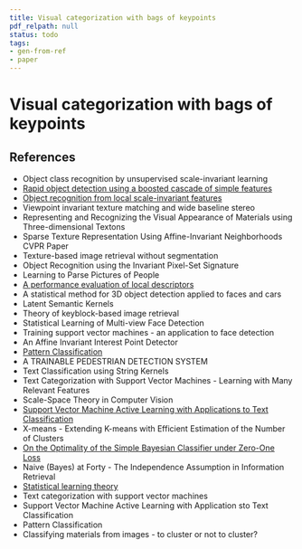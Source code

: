 ```yaml
---
title: Visual categorization with bags of keypoints
pdf_relpath: null
status: todo
tags:
- gen-from-ref
- paper
---
```


# Visual categorization with bags of keypoints

## References

- Object class recognition by unsupervised scale-invariant learning
- [Rapid object detection using a boosted cascade of simple features](./rapid-object-detection-using-a-boosted-cascade-of-simple-features.md)
- [Object recognition from local scale-invariant features](./object-recognition-from-local-scale-invariant-features.md)
- Viewpoint invariant texture matching and wide baseline stereo
- Representing and Recognizing the Visual Appearance of Materials using Three-dimensional Textons
- Sparse Texture Representation Using Affine-Invariant Neighborhoods CVPR Paper
- Texture-based image retrieval without segmentation
- Object Recognition using the Invariant Pixel-Set Signature
- Learning to Parse Pictures of People
- [A performance evaluation of local descriptors](./a-performance-evaluation-of-local-descriptors.md)
- A statistical method for 3D object detection applied to faces and cars
- Latent Semantic Kernels
- Theory of keyblock-based image retrieval
- Statistical Learning of Multi-view Face Detection
- Training support vector machines - an application to face detection
- An Affine Invariant Interest Point Detector
- [Pattern Classification](./pattern-classification.md)
- A TRAINABLE PEDESTRIAN DETECTION SYSTEM
- Text Classification using String Kernels
- Text Categorization with Support Vector Machines - Learning with Many Relevant Features
- Scale-Space Theory in Computer Vision
- [Support Vector Machine Active Learning with Applications to Text Classification](./support-vector-machine-active-learning-with-applications-to-text-classification.md)
- X-means - Extending K-means with Efficient Estimation of the Number of Clusters
- [On the Optimality of the Simple Bayesian Classifier under Zero-One Loss](./on-the-optimality-of-the-simple-bayesian-classifier-under-zero-one-loss.md)
- Naive (Bayes) at Forty - The Independence Assumption in Information Retrieval
- [Statistical learning theory](./statistical-learning-theory.md)
- Text categorization with support vector machines
- Support Vector Machine Active Learning with Application sto Text Classification
- Pattern Classification
- Classifying materials from images - to cluster or not to cluster?
